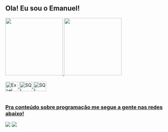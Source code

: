  ## Ola! Eu sou o Emanuel!

 <div>
   <a href="https://github.com/Emanuel71">
   <img height="180em" src="https://github-readme-stats.vercel.app/api?username=Emanuel71&show_icons=true&theme=tokyonight&include_all_commits=true&count_private=true"/>
   <img height="180em" src="https://github-readme-stats.vercel.app/api/top-langs/?username=Emanuel71&layout=compact&langs_count=6&theme=tokyonight"/>
</div>
    
<div style="display: inline_block"><br>
 <img align="center" alt="Excel" height="30" width="40" src="https://logosmarcas.net/wp-content/uploads/2022/02/Excel-365Excel-2016-2019-Logo.png">
 <img align="center" alt="SQL" height="30" width="40" src="https://tse2.mm.bing.net/th?id=OIP.UIqoYN6a49pqw7nnrx2mjQHaIg&pid=Api&P=0&h=180">
 <img align="center" alt="SQL" height="30" width="40" src="https://static.wikia.nocookie.net/lpunb/images/b/b1/Logo_Python.png/revision/latest?cb=20130301171443">
</div>
 
<br>
 
### Pra conteúdo sobre programação me segue a gente nas redes abaixo!
 
<div> 
   <a href = "mailto:emanuelcesar026@gmail.com"><img src="https://img.shields.io/badge/-Gmail-%23333?style=for-the-badge&logo=gmail&logoColor=white" target="_blank"></a>
  <a href="https://www.linkedin.com/in/emanuel-c%C3%A9sar-3a15b5127/" target="_blank"><img src="https://img.shields.io/badge/-LinkedIn-%230077B5?style=for-the-badge&logo=linkedin&logoColor=white" target="_blank"></a>
</div>
